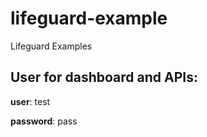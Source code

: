 # lifeguard-example

Lifeguard Examples

## User for dashboard and APIs:

__user__: test

__password__: pass

